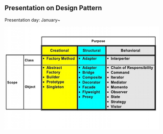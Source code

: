 ## Presentation on Design Pattern


Presentation day: January~

![8c3d83a99938d24981464ee63375230c.png](../../_resources/8c3d83a99938d24981464ee63375230c.png)

